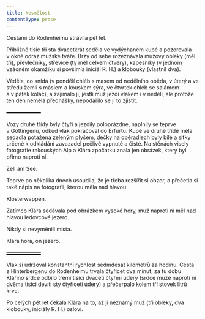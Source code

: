 ```yaml
---
title: Nesmělost
contentType: prose
---
```


<section>

Cestami do Rodenheimu strávila pět let.

Přibližně tisíc tři sta dvacetkrát seděla ve vydýchaném kupé a pozorovala v okně odraz mužské tváře. Brzy od sebe rozeznávala mužovy obleky (měl tři), převlečníky, střevíce (ty měl celkem čtvery), kapesníky (v jednom vzácném okamžiku si povšimla iniciál R. H.) a klobouky (vlastnil dva).

Věděla, co snídá (v pondělí chléb s masem od nedělního oběda, v úterý a ve středu žemli s máslem a kouskem sýra, ve čtvrtek chléb se salámem a v pátek koláč), a zajímalo ji, jestli muž jezdí vlakem i v neděli, ale protože ten den neměla přednášky, nepodařilo se jí to zjistit.

![divider.png](./resources/divider_opt.png)

Vozy druhé třídy byly čtyři a jezdily poloprázdné, naplnily se teprve v Göttingenu, odkud vlak pokračoval do Erfurtu. Kupé ve druhé třídě měla sedadla potažená zeleným plyšem, dečky na opěradlech byly bílé a síťky určené k odkládání zavazadel pečlivě vypnuté a čisté. Na stěnách visely fotografie rakouských Alp a Klára zpočátku znala jen obrázek, který byl přímo naproti ní.

Zell am See.

Teprve po několika dnech usoudila, že je třeba rozšířit si obzor, a přečetla si také nápis na fotografii, kterou měla nad hlavou.

Klosterwappen.

Zatímco Klára sedávala pod obrázkem vysoké hory, muž naproti ní měl nad hlavou ledovcové jezero.

Nikdy si nevyměnili místa.

Klára hora, on jezero.

![divider.png](./resources/divider_opt.png)

Vlak si udržoval konstantní rychlost sedmdesát kilometrů za hodinu. Cesta z Hinterbergenu do Rodenheimu trvala čtyřicet dva minut; za tu dobu Klářino srdce odbilo třemi tisíci dvaceti čtyřmi údery (srdce muže naproti ní dvěma tisíci devíti sty čtyřiceti údery) a přečerpalo kolem tří stovek litrů krve.

Po celých pět let čekala Klára na to, až ji neznámý muž (tři obleky, dva klobouky, iniciály R. H.) osloví.

</section>
